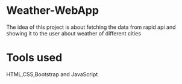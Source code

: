 # Weather-WebApp
The idea of this project is about fetching the data from rapid api and showing it to the user about weather of different cities

# Tools used
HTML,CSS,Bootstrap and JavaScript
